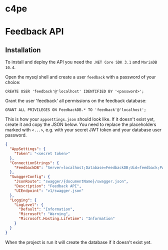 # c4pe

# Feedback API

## Installation

To install and deploy the API you need the `.NET Core SDK 3.1` and `MariaDB 10.4`.

Open the mysql shell and create a user `feedback` with a password of your choice:

`CREATE USER 'feedback'@'localhost' IDENTIFIED BY '<password>';`

Grant the user 'feedback' all permissions on the feedback database:

`GRANT ALL PRIVILEGES ON FeedbackDB.* TO 'feedback'@'localhost';`

This is how your `appsettings.json` should look like. If it doesn't exist yet, create it and copy the JSON below. You need to replace the placeholders marked with `<...>`, e.g. with your secret JWT token and your database user password.

```json
{
  "AppSettings": {
    "Token": "<secret token>"
  },
  "ConnectionStrings": {
    "FeedbackDB": "Server=localhost;Database=FeedbackDB;Uid=feedback;Pwd=<password>;"
  },
  "SwaggerConfig": {
    "JsonRoute": "swagger/{documentName}/swagger.json",
    "Description": "Feedback API",
    "UIEndpoint": "v1/swagger.json"
  },
  "Logging": {
    "LogLevel": {
      "Default": "Information",
      "Microsoft": "Warning",
      "Microsoft.Hosting.Lifetime": "Information"
    }
  }
}
```

When the project is run it will create the database if it doesn't exist yet.
